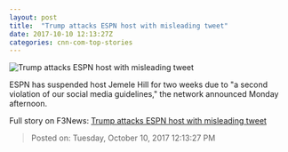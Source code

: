 ```yaml
---
layout: post
title:  "Trump attacks ESPN host with misleading tweet"
date: 2017-10-10 12:13:27Z
categories: cnn-com-top-stories
---
```


![Trump attacks ESPN host with misleading tweet](http://i2.cdn.turner.com/money/dam/assets/170915075631-donald-trump-jemele-hill-780x439.jpg)

ESPN has suspended host Jemele Hill for two weeks due to "a second violation of our social media guidelines," the network announced Monday afternoon.


Full story on F3News: [Trump attacks ESPN host with misleading tweet](http://www.f3nws.com/n/qQRB2G)

> Posted on: Tuesday, October 10, 2017 12:13:27 PM
